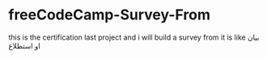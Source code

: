 # freeCodeCamp-Survey-From
this is the certification last project and i will build a survey from it is like بيان او استطلاع
